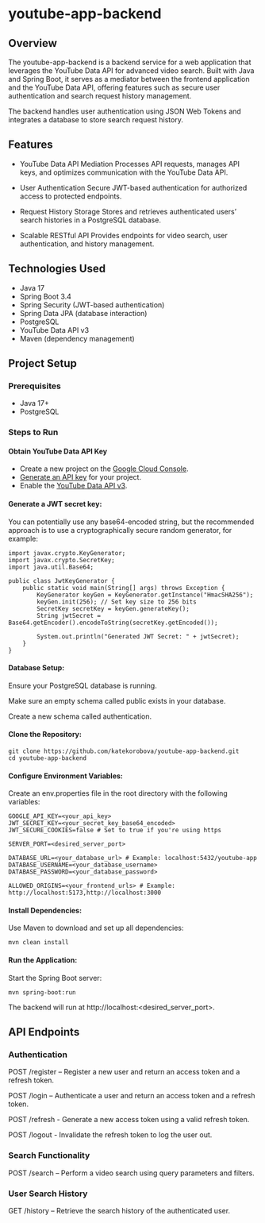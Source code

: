 # youtube-app-backend
## Overview
The youtube-app-backend is a backend service for a web application that leverages the YouTube Data API for advanced video search. Built with Java and Spring Boot, it serves as a mediator between the frontend application and the YouTube Data API, offering features such as secure user authentication and search request history management.

The backend handles user authentication using JSON Web Tokens and integrates a database to store search request history.

## Features
- YouTube Data API Mediation
Processes API requests, manages API keys, and optimizes communication with the YouTube Data API.

- User Authentication
Secure JWT-based authentication for authorized access to protected endpoints.

- Request History Storage
Stores and retrieves authenticated users’ search histories in a PostgreSQL database.

- Scalable RESTful API
Provides endpoints for video search, user authentication, and history management.

## Technologies Used
- Java 17
- Spring Boot 3.4
- Spring Security (JWT-based authentication)
- Spring Data JPA (database interaction)
- PostgreSQL
- YouTube Data API v3
- Maven (dependency management)

## Project Setup
### Prerequisites
- Java 17+
- PostgreSQL

### Steps to Run

#### Obtain YouTube Data API Key
- Create a new project on the [Google Cloud Console](https://console.cloud.google.com/projectcreate).
- [Generate an API key](https://console.cloud.google.com/apis/credentials) for your project.
- Enable the [YouTube Data API v3](https://console.cloud.google.com/apis/api/youtube.googleapis.com/).


#### Generate a JWT secret key:
You can potentially use any base64-encoded string, but the recommended approach is to use a cryptographically secure random generator, for example:
```
import javax.crypto.KeyGenerator;
import javax.crypto.SecretKey;
import java.util.Base64;

public class JwtKeyGenerator {
    public static void main(String[] args) throws Exception {
        KeyGenerator keyGen = KeyGenerator.getInstance("HmacSHA256");
        keyGen.init(256); // Set key size to 256 bits
        SecretKey secretKey = keyGen.generateKey();
        String jwtSecret = Base64.getEncoder().encodeToString(secretKey.getEncoded());

        System.out.println("Generated JWT Secret: " + jwtSecret);
    }
}
```

#### Database Setup:
Ensure your PostgreSQL database is running.

Make sure an empty schema called public exists in your database.

Create a new schema called authentication.

#### Clone the Repository:
```
git clone https://github.com/katekorobova/youtube-app-backend.git  
cd youtube-app-backend
```

#### Configure Environment Variables:
Create an env.properties file in the root directory with the following variables:
```
GOOGLE_API_KEY=<your_api_key>
JWT_SECRET_KEY=<your_secret_key_base64_encoded>
JWT_SECURE_COOKIES=false # Set to true if you're using https

SERVER_PORT=<desired_server_port>

DATABASE_URL=<your_database_url> # Example: localhost:5432/youtube-app
DATABASE_USERNAME=<your_database_username>
DATABASE_PASSWORD=<your_database_password>

ALLOWED_ORIGINS=<your_frontend_urls> # Example: http://localhost:5173,http://localhost:3000
```

#### Install Dependencies:
Use Maven to download and set up all dependencies:
```
mvn clean install
```

#### Run the Application:
Start the Spring Boot server:
```
mvn spring-boot:run
```
The backend will run at http://localhost:<desired_server_port>.

## API Endpoints
### Authentication
POST /register – Register a new user and return an access token and a refresh token.

POST /login – Authenticate a user and return an access token and a refresh token.

POST /refresh - Generate a new access token using a valid refresh token.

POST /logout - Invalidate the refresh token to log the user out.

### Search Functionality
POST /search – Perform a video search using query parameters and filters.

### User Search History
GET /history – Retrieve the search history of the authenticated user.

